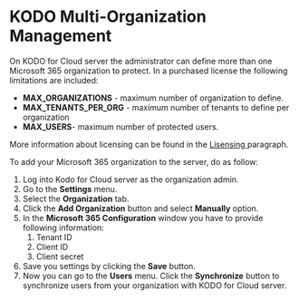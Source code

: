 # KODO Multi-Organization Management

On KODO for Cloud server the administrator can define more than one Microsoft 365 organization to protect. In a purchased license the following limitations are included:

* **MAX\_ORGANIZATIONS** - maximum number of organization to define.
* **MAX\_TENANTS\_PER\_ORG** - maximum number of tenants to define per organization
* **MAX\_USERS**- maximum number of protected users.

 More information about licensing can be found in the [Lisensing ](../../overview/licensing.md)paragraph.

To add your Microsoft 365 organization to the server, do as follow:

1. Log into Kodo for Cloud server as the organization admin.
2. Go to the **Settings** menu.
3. Select the **Organization** tab.
4. Click the **Add Organization** button and select **Manually** option.
5. In the **Microsoft 365 Configuration** window you have to provide following information:
   1. Tenant ID
   2. Client ID
   3. Client secret
6. Save you settings by clicking the **Save** button.
7. Now you can go to the **Users** menu. Click the **Synchronize** button to synchronize users from your organization with KODO for Cloud server. 

